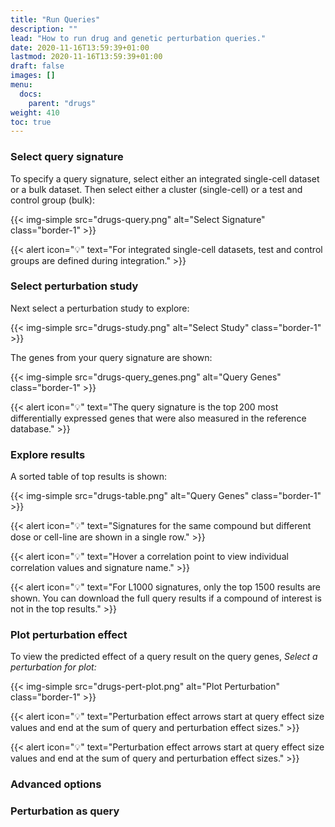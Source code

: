 ```yaml
---
title: "Run Queries"
description: ""
lead: "How to run drug and genetic perturbation queries."
date: 2020-11-16T13:59:39+01:00
lastmod: 2020-11-16T13:59:39+01:00
draft: false
images: []
menu:
  docs:
    parent: "drugs"
weight: 410
toc: true
---
```


### Select query signature

To specify a query signature, select either an integrated single-cell dataset or a bulk dataset. Then select either a cluster (single-cell) or a test and control group (bulk):

{{< img-simple src="drugs-query.png" alt="Select Signature" class="border-1" >}}

{{< alert icon="💡" text="For integrated single-cell datasets, test and control groups are defined during integration." >}}

### Select perturbation study

Next select a perturbation study to explore:

{{< img-simple src="drugs-study.png" alt="Select Study" class="border-1" >}}

The genes from your query signature are shown:

{{< img-simple src="drugs-query_genes.png" alt="Query Genes" class="border-1" >}}

{{< alert icon="💡" text="The query signature is the top 200 most differentially expressed genes that were also measured in the reference database." >}}

### Explore results

A sorted table of top results is shown:

{{< img-simple src="drugs-table.png" alt="Query Genes" class="border-1" >}}

{{< alert icon="💡" text="Signatures for the same compound but different dose or cell-line are shown in a single row." >}}

{{< alert icon="💡" text="Hover a correlation point to view individual correlation values and signature name." >}}

{{< alert icon="💡" text="For L1000 signatures, only the top 1500 results are shown. You can download the full query results if a compound of interest is not in the top results." >}}

### Plot perturbation effect

To view the predicted effect of a query result on the query genes, *Select a perturbation for plot:*

{{< img-simple src="drugs-pert-plot.png" alt="Plot Perturbation" class="border-1" >}}

{{< alert icon="💡" text="Perturbation effect arrows start at query effect size values and end at the sum of query and perturbation effect sizes." >}}

{{< alert icon="💡" text="Perturbation effect arrows start at query effect size values and end at the sum of query and perturbation effect sizes." >}}

### Advanced options


### Perturbation as query